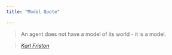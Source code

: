```yaml
---
title: "Model Quote"

---
```


> An agent does not have a model of its world - it is a model.
  
> <cite><a href="[http://www.brainyquote.com/quotes/quotes/m/marktwain163473.html](https://www.goodreads.com/author/quotes/607211.Karl_J_Friston#:~:text=Friston%20Quotes&text=An%20agent%20does%20not%20have,be%20predicted%20from%20our%20environment.)">Karl Friston</a></cite>
